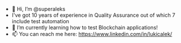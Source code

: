 - 👋 Hi, I’m @superaleks
- I've got 10 years of experience in Quality Assurance out of which 7 include test automation
- 🌱 I’m currently learning how to test Blockchain applications!
- 📫 You can reach me here: https://www.linkedin.com/in/lukicalek/

<!---
superaleks/superaleks is a ✨ special ✨ repository because its `README.md` (this file) appears on your GitHub profile.
You can click the Preview link to take a look at your changes.
--->
